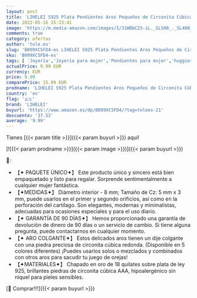 ```yaml
---
layout: post
title: 'LIHELEI S925 Plata Pendientes Aros Pequeños de Circonita Cúbica Rojo  Pendientes Mujer Plata Oro Cartílago Huggies de Regalo Navidad - Rojo'
date: 2022-05-16 15:23:41
image: 'https://m.media-amazon.com/images/I/31WBbC2S-iL._SL500_._SL400_.jpg'
comments: true
category: ofertas
author: 'tole.es'
slug: 'B099XC5FD4-es LIHELEI S925 Plata Pendientes Aros Pequeños de Circonita...'
sku: 'B099XC5FD4-es'
tags: [ 'Joyería','Joyería para mujer','Pendientes para mujer','huggies','lihelei','🇪🇸', ]
actualPrice: 9.99 EUR
currency: EUR
price: 9.99
comparePrice: 15.99 EUR
prodname: 'LIHELEI S925 Plata Pendientes Aros Pequeños de Circonita Cúbica Rojo  Pendientes Mujer Plata Oro Cartílago Huggies de Regalo Navidad - Rojo'
country: 'es'
flag: '🇪🇸'
brand: 'LIHELEI'
buyurl: 'https://www.amazon.es/dp/B099XC5FD4/?tag=tolees-21'
descuento: '37.52'
average: '9.99'
---
```


Tienes [{{< param title >}}]({{< param buyurl >}}) aqui!

[![{{< param prodname >}}]({{< param image >}})]({{< param buyurl >}})

🔎:

- 【✦ PAQUETE ÚNICO✦】 Este producto único y sincero está bien empaquetado y listo para regalar. Sorprende sentimentalmente a cualquier mujer fantástica.
- 【✦MEDIDAS✦】 Diámetro interior - 8 mm; Tamaño de Cz: 5 mm x 3 mm, puede usarlos en el primer y segundo orificios, así como en la perforación del cartílago. Son elegantes, modernas y minimalistas, adecuadas para ocasiones especiales y para el uso diario.
- 【✦ GARANTÍA DE 90 DÍAS✦】 Hemos proporcionado una garantía de devolución de dinero de 90 días o un servicio de cambio. Si tiene alguna pregunta, puede contactarnos en cualquier momento.
- 【✦ ARO COLGANTE✦】 Estos delicados aros tienen un dije colgante con una piedra preciosa de circonita cúbica redonda. (Disponible en 5 colores diferentes) ¡Puedes usarlos solos o mezclados y combinados con otros aros para sacudir tu juego de orejas!
- 【✦MATERIALES✦】 Chapado en oro de 18 quilates sobre plata de ley 925, brillantes piedras de circonita cúbica AAA, hipoalergénico sin níquel para pieles sensibles.

[🛒 Comprar!!!]({{< param buyurl >}})

